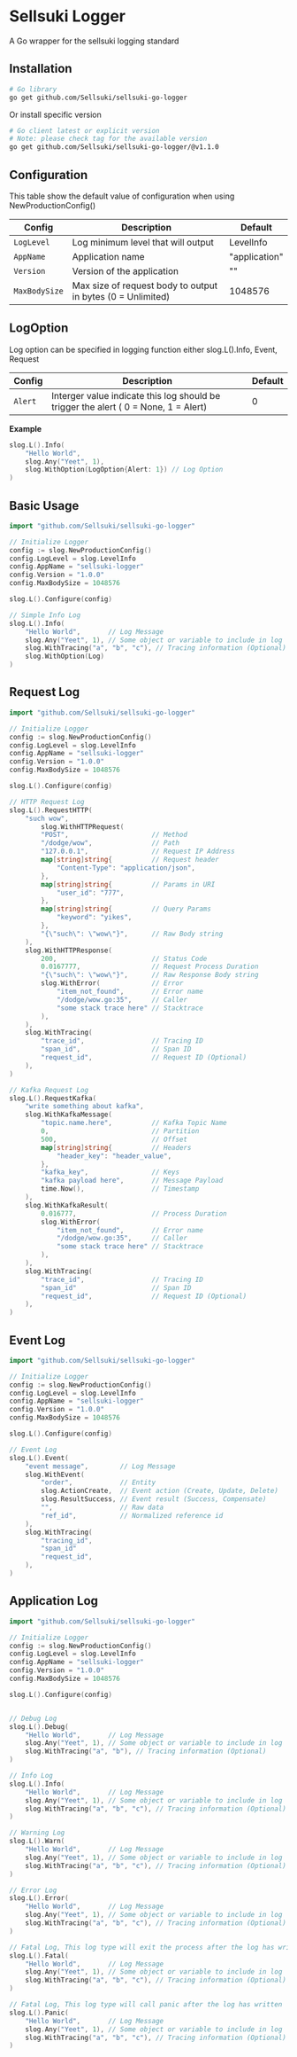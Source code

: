 # Sellsuki Logger
A Go wrapper for the sellsuki logging standard

## Installation

```bash
# Go library
go get github.com/Sellsuki/sellsuki-go-logger
```

Or install specific version

```bash
# Go client latest or explicit version
# Note: please check tag for the available version
go get github.com/Sellsuki/sellsuki-go-logger/@v1.1.0
```

## Configuration
This table show the default value of configuration when using NewProductionConfig()

Config | Description                                                 | Default
--- |-------------------------------------------------------------| ---
`LogLevel` | Log minimum level that will output                          | LevelInfo
`AppName` | Application name                                            | "application"
`Version` | Version of the application                                  | ""
`MaxBodySize` | Max size of request body to output in bytes (0 = Unlimited) |  1048576


## LogOption
Log option can be specified in logging function either slog.L().Info, Event, Request

Config | Description                                                                         | Default
--- |-------------------------------------------------------------------------------------| ---
`Alert` | Interger value indicate this log should be trigger the alert ( 0 = None, 1 = Alert) | 0

**Example**

```go
slog.L().Info(
    "Hello World",
    slog.Any("Yeet", 1),
    slog.WithOption(LogOption{Alert: 1}) // Log Option
)
```

## Basic Usage

```go
import "github.com/Sellsuki/sellsuki-go-logger"

// Initialize Logger
config := slog.NewProductionConfig()
config.LogLevel = slog.LevelInfo
config.AppName = "sellsuki-logger"
config.Version = "1.0.0"
config.MaxBodySize = 1048576

slog.L().Configure(config)

// Simple Info Log
slog.L().Info(
    "Hello World",       // Log Message
    slog.Any("Yeet", 1), // Some object or variable to include in log
    slog.WithTracing("a", "b", "c"), // Tracing information (Optional) [trace_id, span_id, request_id (Optional)]
	slog.WithOption(Log)
)
```

## Request Log

```go
import "github.com/Sellsuki/sellsuki-go-logger"

// Initialize Logger
config := slog.NewProductionConfig()
config.LogLevel = slog.LevelInfo
config.AppName = "sellsuki-logger"
config.Version = "1.0.0"
config.MaxBodySize = 1048576

slog.L().Configure(config)

// HTTP Request Log
slog.L().RequestHTTP(
    "such wow",
        slog.WithHTTPRequest(
        "POST",                     // Method
        "/dodge/wow",               // Path
        "127.0.0.1",                // Request IP Address 
        map[string]string{          // Request header
            "Content-Type": "application/json",
        },
        map[string]string{          // Params in URI
            "user_id": "777",
        },
        map[string]string{          // Query Params
            "keyword": "yikes",
        },
        "{\"such\": \"wow\"}",      // Raw Body string
    ),
    slog.WithHTTPResponse(
        200,                        // Status Code
        0.0167777,                  // Request Process Duration
        "{\"such\": \"wow\"}",      // Raw Response Body string
        slog.WithError(             // Error
			"item_not_found",       // Error name
            "/dodge/wow.go:35",     // Caller
			"some stack trace here" // Stacktrace
        ), 
    ),
    slog.WithTracing(
        "trace_id",                 // Tracing ID
        "span_id",                  // Span ID
		"request_id",               // Request ID (Optional)
    ),
)

// Kafka Request Log
slog.L().RequestKafka(
    "write something about kafka",
    slog.WithKafkaMessage(
        "topic.name.here",          // Kafka Topic Name
        0,                          // Partition
        500,                        // Offset
        map[string]string{          // Headers
            "header_key": "header_value",   
        },
        "kafka_key",                // Keys
        "kafka payload here",       // Message Payload
        time.Now(),                 // Timestamp
    ),
    slog.WithKafkaResult(
        0.016777,                   // Process Duration
        slog.WithError(
            "item_not_found",       // Error name
            "/dodge/wow.go:35",     // Caller
            "some stack trace here" // Stacktrace
        ),
    ),
    slog.WithTracing(
		"trace_id",                 // Tracing ID
		"span_id"                   // Span ID
        "request_id",               // Request ID (Optional)
    ),
)

```

## Event Log

```go
import "github.com/Sellsuki/sellsuki-go-logger"

// Initialize Logger
config := slog.NewProductionConfig()
config.LogLevel = slog.LevelInfo
config.AppName = "sellsuki-logger"
config.Version = "1.0.0"
config.MaxBodySize = 1048576

slog.L().Configure(config)

// Event Log
slog.L().Event(
    "event message",        // Log Message
    slog.WithEvent(         
        "order",            // Entity
        slog.ActionCreate,  // Event action (Create, Update, Delete)
        slog.ResultSuccess, // Event result (Success, Compensate)
        "",                 // Raw data
        "ref_id",           // Normalized reference id
    ),
    slog.WithTracing(
		"tracing_id", 
		"span_id"
        "request_id",
    ),
)
```

## Application Log

```go
import "github.com/Sellsuki/sellsuki-go-logger"

// Initialize Logger
config := slog.NewProductionConfig()
config.LogLevel = slog.LevelInfo
config.AppName = "sellsuki-logger"
config.Version = "1.0.0"
config.MaxBodySize = 1048576

slog.L().Configure(config)


// Debug Log
slog.L().Debug(
    "Hello World",       // Log Message
    slog.Any("Yeet", 1), // Some object or variable to include in log
    slog.WithTracing("a", "b"), // Tracing information (Optional)
)

// Info Log
slog.L().Info(
    "Hello World",       // Log Message
    slog.Any("Yeet", 1), // Some object or variable to include in log
    slog.WithTracing("a", "b", "c"), // Tracing information (Optional)
)

// Warning Log
slog.L().Warn(
    "Hello World",       // Log Message
    slog.Any("Yeet", 1), // Some object or variable to include in log
    slog.WithTracing("a", "b", "c"), // Tracing information (Optional)
)

// Error Log
slog.L().Error(
    "Hello World",       // Log Message
    slog.Any("Yeet", 1), // Some object or variable to include in log
    slog.WithTracing("a", "b", "c"), // Tracing information (Optional)
)

// Fatal Log, This log type will exit the process after the log has written
slog.L().Fatal(
    "Hello World",       // Log Message
    slog.Any("Yeet", 1), // Some object or variable to include in log
    slog.WithTracing("a", "b", "c"), // Tracing information (Optional)
)

// Fatal Log, This log type will call panic after the log has written
slog.L().Panic(
    "Hello World",       // Log Message
    slog.Any("Yeet", 1), // Some object or variable to include in log
    slog.WithTracing("a", "b", "c"), // Tracing information (Optional)
)
```
